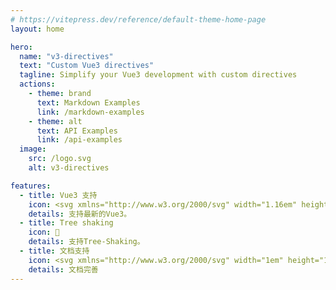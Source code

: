 ```yaml
---
# https://vitepress.dev/reference/default-theme-home-page
layout: home

hero:
  name: "v3-directives"
  text: "Custom Vue3 directives"
  tagline: Simplify your Vue3 development with custom directives
  actions:
    - theme: brand
      text: Markdown Examples
      link: /markdown-examples
    - theme: alt
      text: API Examples
      link: /api-examples
  image:
    src: /logo.svg
    alt: v3-directives

features:
  - title: Vue3 支持
    icon: <svg xmlns="http://www.w3.org/2000/svg" width="1.16em" height="1em" viewBox="0 0 256 221"><path fill="#41B883" d="M204.8 0H256L128 220.8L0 0h97.92L128 51.2L157.44 0z"/><path fill="#41B883" d="m0 0l128 220.8L256 0h-51.2L128 132.48L50.56 0z"/><path fill="#35495E" d="M50.56 0L128 133.12L204.8 0h-47.36L128 51.2L97.92 0z"/></svg>
    details: 支持最新的Vue3。
  - title: Tree shaking
    icon: 🦾
    details: 支持Tree-Shaking。
  - title: 文档支持
    icon: <svg xmlns="http://www.w3.org/2000/svg" width="1em" height="1em" viewBox="0 0 128 128"><path fill="#689F38" d="M106.02 121.68H36.18c-1.66 0-1.26-1.35-1.26-3.01V14.05c0-1.66 1.35-3.01 3.01-3.01h69.36c2.72 0 4.93 2.21 4.93 4.93v99.76c0 3.86-1.83 5.95-6.2 5.95"/><path fill="#94C6D6" d="M18.53 115.14c0 1.94 3.07 3.57 5.01 3.57l80.39-.05c2.98 0 4.54-1.58 4.54-3.52l-.25-21.32H18.53z"/><path fill="#F5F5F5" d="M101.47 105.88s-2.13 5.85.03 8.78c2.51 3.4 6.89 2.58 6.89.99V16.44c0-.66-.61-1.14-1.25-1c-1.39.3-3.89.31-7.21-1.89z"/><path fill="#689F38" d="M94.16 110.85H23.64V6.45h72.25c2.27 0 3.87.61 4.62 1.62c.98 1.31 1.5 3.3 1.5 5.48V103a7.85 7.85 0 0 1-7.85 7.85"/><path fill="#9CCC65" d="M92.01 107.78H25.54c-2.76 0-4.99-2.24-4.99-4.99V11.45c0-2.76 2.24-4.99 4.99-4.99h66.47c3.82 0 6.92 2.18 6.92 6.92v87.49c-.01 3.81-3.1 6.91-6.92 6.91"/><path fill="#616161" d="M34.43 109.75L34.38 6.46h-11.2s-2.31-.4-3.85 0c-2.79.73-3.56 2.76-3.56 6.07v94.41c0 6.7.41 9.6 2.44 11.72c-.12-1.54.87-6.83 1.68-8.28c.72-1.28 14.54-.63 14.54-.63"/><path fill="none" stroke="#424242" stroke-miterlimit="10" stroke-width="2" d="M23.18 6.45v104.4"/><path fill="none" stroke="#424242" stroke-miterlimit="10" stroke-width="3" d="m34.38 109.34l-11.3.22c-3.77 0-5.06 4.04-4.39 6.71c.84 3.37 4.32 3.92 5.18 3.92h12.65"/></svg>
    details: 文档完善
---
```


<style>
.image-src[alt="v3-directives"] {
    max-width: 160px;
    max-height: 160px;
}

@media (min-width: 640px) {
.image-src[alt="v3-directives"] {
    max-width: 200px;
    max-height: 200px;
}
}

@media (min-width: 960px) {
.image-src[alt="v3-directives"] {
    max-width: 340px;
    max-height: 340px;
}
}
</style>
